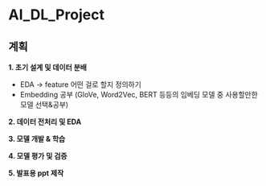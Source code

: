 # AI_DL_Project

## 계획
**1. 초기 설계 및 데이터 분배**
- EDA -> feature 어떤 걸로 할지 정의하기 
- Embedding 공부 (GloVe, Word2Vec, BERT 등등의 임베딩 모델 중 사용할만한 모델 선택&공부)

**2. 데이터 전처리 및 EDA**

**3. 모델 개발 & 학습**

**4. 모델 평가 및 검증**

**5. 발표용 ppt 제작**
